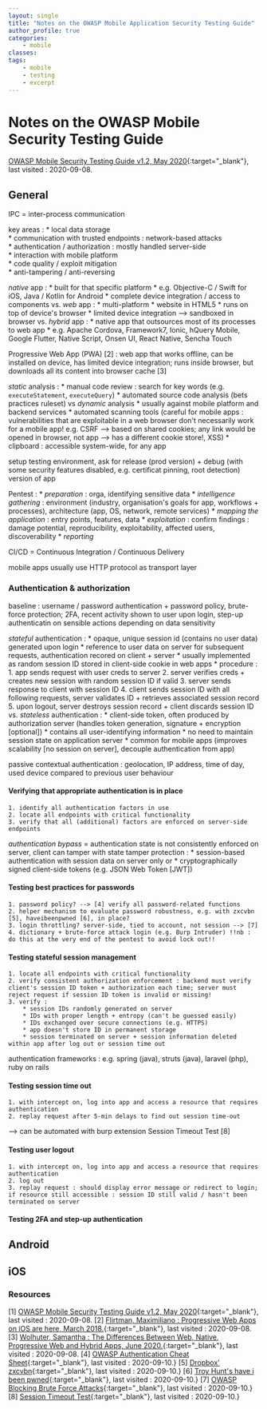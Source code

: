 ```yaml
---
layout: single 
title: "Notes on the OWASP Mobile Application Security Testing Guide"
author_profile: true
categories: 
	- mobile
classes:
tags:
	- mobile
	- testing
	- excerpt
---
```


# Notes on the OWASP Mobile Security Testing Guide
[OWASP Mobile Security Testing Guide v1.2, May 2020](https://mobile-security.gitbook.io/mobile-security-testing-guide/){:target="_blank"}, last visited : 2020-09-08.


## General
IPC = inter-process communication

key areas :
	* local data storage  
	* communication with trusted endpoints : network-based attacks  
	* authentication / authorization : mostly handled server-side  
	* interaction with mobile platform  
	* code quality / exploit mitigation  
	* anti-tampering / anti-reversing  

*native* app :
	* built for that specific platform
	* e.g. Objective-C / Swift for iOS, Java / Kotlin for Android
	* complete device integration / access to components
vs. 
*web* app :
	* multi-platform
	* website in HTML5
	* runs on top of device's browser
	* limited device integration --> sandboxed in browser
vs. 
*hybrid* app :
	* native app that outsources most of its processes to web app
	* e.g. Apache Cordova, Framework7, Ionic, hQuery Mobile, Google Flutter, Native Script, Onsen UI, React Native, Sencha Touch

Progressive Web App (PWA) [2] : web app that works offline, can be installed on device, has limited device integration; runs inside browser, but downloads all its content into browser cache [3]

*static* analysis :
	* manual code review : search for key words (e.g. `executeStatement`, `executeQuery`)
	* automated source code analysis (bets practices ruleset)
vs
*dynamic* analysis
	* usually against mobile platform and backend services
	* automated scanning tools (careful for mobile apps : vulnerabilities that are exploitable in a web browser don't necessarily work for a mobile app! e.g. CSRF --> based on shared cookies; any link would be opened in browser, not app --> has a different cookie store!, XSS)
	* clipboard : accessible system-wide, for any app

setup testing environment, ask for release (prod version) + debug (with some security features disabled, e.g. certificat pinning, root detection) version of app

Pentest :
	* *preparation* : orga, identifying sensitive data
	* *intelligence gathering* : environment (industry, organisation's goals for app, workflows + processes), architecture (app, OS, network, remote services)
	* *mapping the application* : entry points, features, data
	* *exploitation* : confirm findings : damage potential, reproducibility, exploitability, affected users, discoverability
	* *reporting*

CI/CD = Continuous Integration / Continuous Delivery

mobile apps usually use HTTP protocol as transport layer


### Authentication & authorization
baseline : username / password authentication + password policy, brute-force protection; 2FA, recent activity shown to user upon login, step-up authenticatin on sensible actions depending on data sensitivity

*stateful* authentication : 
	* opaque, unique session id (contains no user data) generated upon login
	* reference to user data on server for subsequent requests, authentication recored on client + server
	* usually implemented as random session ID stored in client-side cookie in web apps
	* procedure :
		1. app sends request with user creds to server
		2. server verifies creds + creates new session with random session ID if valid
		3. server sends response to client with session ID
		4. client sends session ID with all following requests, server validates ID + retrieves associated session record
		5. upon logout, server destroys session record + client discards session ID
vs.
*stateless* authentication : 
	* client-side token, often produced by authorization server (handles token generation, signature + encryption [optional])
	* contains all user-identifying information
	* no need to maintain session state on application server
	* common for mobile apps (improves scalability [no session on server], decouple authentication from app)

passive contextual authentication : geolocation, IP address, time of day, used device compared to previous user behaviour

#### Verifying that appropriate authentication is in place
	1. identify all authentication factors in use
	2. locate all endpoints with critical functionality
	3. verify that all (additional) factors are enforced on server-side endpoints

*authentication bypass* = authentication state is not consistently enforced on server, client can tamper with state
tamper protection : 
	* session-based authentication with session data on server only
	or
	* cryptographically signed client-side tokens (e.g. JSON Web Token [JWT])


#### Testing best practices for passwords
	1. password policy? --> [4] verify all password-related functions
	2. helper mechanism to evaluate password robustness, e.g. with zxcvbn [5], haveibeenpwned [6], in place?
	3. login throttling? server-side, tied to account, not session --> [7]
	4. dictionary + brute-force attack login (e.g. Burp Intruder) !!nb : do this at the very end of the pentest to avoid lock out!!

#### Testing stateful session management
	1. locate all endpoints with critical functionality
	2. verify consistent authorization enforcement : backend must verify client's session ID token + authorization each time; server must reject request if session ID token is invalid or missing!
	3. verify :
		* session IDs randomly generated on server
		* IDs with proper length + entropy (can't be guessed easily)
		* IDs exchanged over secure connections (e.g. HTTPS)
		* app doesn't store ID in permanent storage
		* session terminated on server + session information deleted within app after log out or session time out

authentication frameworks : e.g. spring (java), struts (java), laravel (php), ruby on rails

#### Testing session time out
	1. with intercept on, log into app and access a resource that requires authentication
	2. replay request after 5-min delays to find out session time-out
--> can be automated with burp extension Session Timeout Test [8]

#### Testing user logout
	1. with intercept on, log into app and access a resource that requires authentication
	2. log out
	3. replay request : should display error message or redirect to login; if resource still accessible : session ID still valid / hasn't been terminated on server

#### Testing 2FA and step-up authentication







## Android


## iOS


### Resources
[1] [OWASP Mobile Security Testing Guide v1.2, May 2020](https://mobile-security.gitbook.io/mobile-security-testing-guide/){:target="_blank"}, last visited : 2020-09-08.
[2] [Flirtman, Maximiliano : Progressive Web Apps on iOS are here, March 2018.](https://medium.com/@firt/progressive-web-apps-on-ios-are-here-d00430dee3a7){:target="_blank"}, last visited : 2020-09-08.
[3] [Wolhuter, Samantha : The Differences Between Web, Native, Progressive Web and Hybrid Apps, June 2020.](https://www.wearebrain.com/blog/software-development/web-native-progressive-web-and-hybrid-apps/){:target="_blank"}, last visited : 2020-09-08.
[4] [OWASP Authentication Cheat Sheet](https://github.com/OWASP/CheatSheetSeries/blob/master/cheatsheets/Authentication_Cheat_Sheet.md#implement-proper-password-strength-controls){:target="_blank"}, last visited : 2020-09-10.}
[5] [Dropbox' zxcvbn](https://github.com/dropbox/zxcvbn){:target="_blank"}, last visited : 2020-09-10.}
[6] [Troy Hunt's have i been pwned](https://haveibeenpwned.com/){:target="_blank"}, last visited : 2020-09-10.}
[7] [OWASP Blocking Brute Force Attacks](https://owasp.org/www-community/controls/Blocking_Brute_Force_Attacks){:target="_blank"}, last visited : 2020-09-10.}
[8] [Session Timeout Test](https://portswigger.net/bappstore/c4bfd29882974712a1d69c6d8f05874e){:target="_blank"}, last visited : 2020-09-10.}

